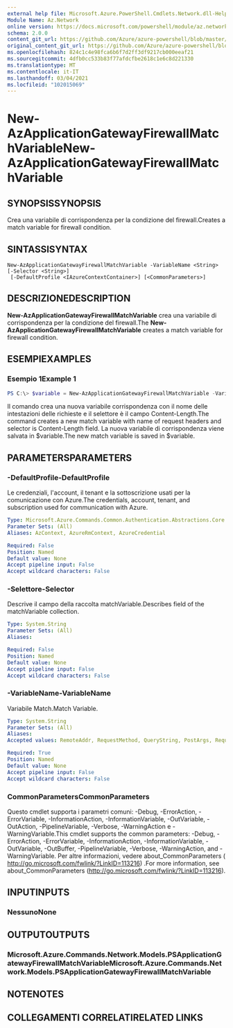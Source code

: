 ```yaml
---
external help file: Microsoft.Azure.PowerShell.Cmdlets.Network.dll-Help.xml
Module Name: Az.Network
online version: https://docs.microsoft.com/powershell/module/az.network/new-azapplicationgatewayfirewallmatchvariable
schema: 2.0.0
content_git_url: https://github.com/Azure/azure-powershell/blob/master/src/Network/Network/help/New-AzApplicationGatewayFirewallMatchVariable.md
original_content_git_url: https://github.com/Azure/azure-powershell/blob/master/src/Network/Network/help/New-AzApplicationGatewayFirewallMatchVariable.md
ms.openlocfilehash: 824c1c4e98fca6b6f7d2ff3df9217cb000eeaf21
ms.sourcegitcommit: 4dfb0cc533b83f77afdcfbe2618c1e6c8d221330
ms.translationtype: MT
ms.contentlocale: it-IT
ms.lasthandoff: 03/04/2021
ms.locfileid: "102015069"
---
```

# <span data-ttu-id="b1b70-101">New-AzApplicationGatewayFirewallMatchVariable</span><span class="sxs-lookup"><span data-stu-id="b1b70-101">New-AzApplicationGatewayFirewallMatchVariable</span></span>

## <span data-ttu-id="b1b70-102">SYNOPSIS</span><span class="sxs-lookup"><span data-stu-id="b1b70-102">SYNOPSIS</span></span>
<span data-ttu-id="b1b70-103">Crea una variabile di corrispondenza per la condizione del firewall.</span><span class="sxs-lookup"><span data-stu-id="b1b70-103">Creates a match variable for firewall condition.</span></span>

## <span data-ttu-id="b1b70-104">SINTASSI</span><span class="sxs-lookup"><span data-stu-id="b1b70-104">SYNTAX</span></span>

```
New-AzApplicationGatewayFirewallMatchVariable -VariableName <String> [-Selector <String>]
 [-DefaultProfile <IAzureContextContainer>] [<CommonParameters>]
```

## <span data-ttu-id="b1b70-105">DESCRIZIONE</span><span class="sxs-lookup"><span data-stu-id="b1b70-105">DESCRIPTION</span></span>
<span data-ttu-id="b1b70-106">**New-AzApplicationGatewayFirewallMatchVariable** crea una variabile di corrispondenza per la condizione del firewall.</span><span class="sxs-lookup"><span data-stu-id="b1b70-106">The **New-AzApplicationGatewayFirewallMatchVariable** creates a match variable for firewall condition.</span></span>

## <span data-ttu-id="b1b70-107">ESEMPI</span><span class="sxs-lookup"><span data-stu-id="b1b70-107">EXAMPLES</span></span>

### <span data-ttu-id="b1b70-108">Esempio 1</span><span class="sxs-lookup"><span data-stu-id="b1b70-108">Example 1</span></span>
```powershell
PS C:\> $variable = New-AzApplicationGatewayFirewallMatchVariable -VariableName RequestHeaders -Selector Content-Length
```

<span data-ttu-id="b1b70-109">Il comando crea una nuova variabile corrispondenza con il nome delle intestazioni delle richieste e il selettore è il campo Content-Length.</span><span class="sxs-lookup"><span data-stu-id="b1b70-109">The command creates a new match variable with name of request headers and selector is Content-Length field.</span></span> <span data-ttu-id="b1b70-110">La nuova variabile di corrispondenza viene salvata in $variable.</span><span class="sxs-lookup"><span data-stu-id="b1b70-110">The new match variable is saved in $variable.</span></span>

## <span data-ttu-id="b1b70-111">PARAMETERS</span><span class="sxs-lookup"><span data-stu-id="b1b70-111">PARAMETERS</span></span>

### <span data-ttu-id="b1b70-112">-DefaultProfile</span><span class="sxs-lookup"><span data-stu-id="b1b70-112">-DefaultProfile</span></span>
<span data-ttu-id="b1b70-113">Le credenziali, l'account, il tenant e la sottoscrizione usati per la comunicazione con Azure.</span><span class="sxs-lookup"><span data-stu-id="b1b70-113">The credentials, account, tenant, and subscription used for communication with Azure.</span></span>

```yaml
Type: Microsoft.Azure.Commands.Common.Authentication.Abstractions.Core.IAzureContextContainer
Parameter Sets: (All)
Aliases: AzContext, AzureRmContext, AzureCredential

Required: False
Position: Named
Default value: None
Accept pipeline input: False
Accept wildcard characters: False
```

### <span data-ttu-id="b1b70-114">-Selettore</span><span class="sxs-lookup"><span data-stu-id="b1b70-114">-Selector</span></span>
<span data-ttu-id="b1b70-115">Descrive il campo della raccolta matchVariable.</span><span class="sxs-lookup"><span data-stu-id="b1b70-115">Describes field of the matchVariable collection.</span></span>

```yaml
Type: System.String
Parameter Sets: (All)
Aliases:

Required: False
Position: Named
Default value: None
Accept pipeline input: False
Accept wildcard characters: False
```

### <span data-ttu-id="b1b70-116">-VariableName</span><span class="sxs-lookup"><span data-stu-id="b1b70-116">-VariableName</span></span>
<span data-ttu-id="b1b70-117">Variabile Match.</span><span class="sxs-lookup"><span data-stu-id="b1b70-117">Match Variable.</span></span>

```yaml
Type: System.String
Parameter Sets: (All)
Aliases:
Accepted values: RemoteAddr, RequestMethod, QueryString, PostArgs, RequestUri, RequestHeaders, RequestBody, RequestCookies

Required: True
Position: Named
Default value: None
Accept pipeline input: False
Accept wildcard characters: False
```

### <span data-ttu-id="b1b70-118">CommonParameters</span><span class="sxs-lookup"><span data-stu-id="b1b70-118">CommonParameters</span></span>
<span data-ttu-id="b1b70-119">Questo cmdlet supporta i parametri comuni: -Debug, -ErrorAction, -ErrorVariable, -InformationAction, -InformationVariable, -OutVariable, -OutAction, -PipelineVariable, -Verbose, -WarningAction e -WarningVariable.</span><span class="sxs-lookup"><span data-stu-id="b1b70-119">This cmdlet supports the common parameters: -Debug, -ErrorAction, -ErrorVariable, -InformationAction, -InformationVariable, -OutVariable, -OutBuffer, -PipelineVariable, -Verbose, -WarningAction, and -WarningVariable.</span></span> <span data-ttu-id="b1b70-120">Per altre informazioni, vedere about_CommonParameters ( http://go.microsoft.com/fwlink/?LinkID=113216) .</span><span class="sxs-lookup"><span data-stu-id="b1b70-120">For more information, see about_CommonParameters (http://go.microsoft.com/fwlink/?LinkID=113216).</span></span>

## <span data-ttu-id="b1b70-121">INPUT</span><span class="sxs-lookup"><span data-stu-id="b1b70-121">INPUTS</span></span>

### <span data-ttu-id="b1b70-122">Nessuno</span><span class="sxs-lookup"><span data-stu-id="b1b70-122">None</span></span>

## <span data-ttu-id="b1b70-123">OUTPUT</span><span class="sxs-lookup"><span data-stu-id="b1b70-123">OUTPUTS</span></span>

### <span data-ttu-id="b1b70-124">Microsoft.Azure.Commands.Network.Models.PSApplicationGatewayFirewallMatchVariable</span><span class="sxs-lookup"><span data-stu-id="b1b70-124">Microsoft.Azure.Commands.Network.Models.PSApplicationGatewayFirewallMatchVariable</span></span>

## <span data-ttu-id="b1b70-125">NOTE</span><span class="sxs-lookup"><span data-stu-id="b1b70-125">NOTES</span></span>

## <span data-ttu-id="b1b70-126">COLLEGAMENTI CORRELATI</span><span class="sxs-lookup"><span data-stu-id="b1b70-126">RELATED LINKS</span></span>

